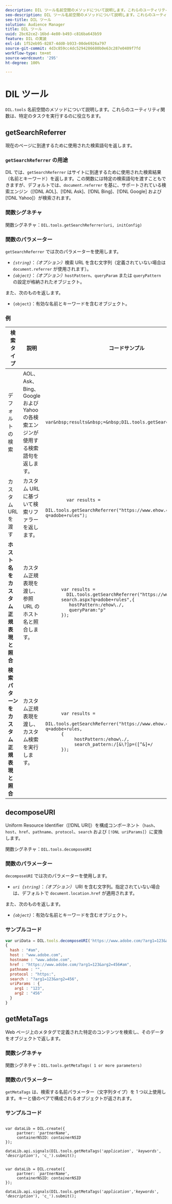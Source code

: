 ```yaml
---
description: DIL ツール名前空間のメソッドについて説明します。これらのユーティリティ関数は、特定のタスクを実行するのに役立ちます。
seo-description: DIL ツール名前空間のメソッドについて説明します。これらのユーティリティ関数は、特定のタスクを実行するのに役立ちます。
seo-title: DIL ツール
solution: Audience Manager
title: DIL ツール
uuid: 2bc62ce2-16bd-4e80-b493-c816ba643b59
feature: DIL の実装
exl-id: 1f52eb95-8287-4dd0-b933-00de6926a797
source-git-commit: 4d3c859cc4dc5294286680b0e63c287e0409f7fd
workflow-type: tm+mt
source-wordcount: '295'
ht-degree: 100%

---
```


# DIL ツール

`DIL.tools` 名前空間のメソッドについて説明します。これらのユーティリティ関数は、特定のタスクを実行するのに役立ちます。

<!-- 

c_dil_functions.xml

 -->

## getSearchReferrer

現在のページに到達するために使用された検索語句を返します。

<!-- 

r_dil_get_search_referrer.xml

 -->

### `getSearchReferrer` の用途

DIL では、`getSearchReferrer` はサイトに到達するために使用された検索結果（名前とキーワード）を返します。この関数には特定の検索語句を渡すこともできますが、デフォルトでは、`document.referrer` を基に、サポートされている検索エンジン（[!DNL AOL]、[!DNL Ask]、[!DNL Bing]、[!DNL Google] および [!DNL Yahoo]）が検索されます。

### 関数シグネチャ

関数シグネチャ：`DIL.tools.getSearchReferrer(uri, initConfig)`

### 関数のパラメーター

`getSearchReferrer` では次のパラメーターを使用します。

* *`{string}`*：*（オプション）*&#x200B;検索 URL を含む文字列（定義されていない場合は `document.referrer` が使用されます）。
* *`{object}`*：*（オプション）*`hostPattern`、`queryParam` または `queryPattern` の設定が格納されたオブジェクト。

また、次のものを返します。

* `{object}`：有効な名前とキーワードを含むオブジェクト。

### 例

<table id="table_D035276601EC428295E4D619F05BB8D0"> 
 <thead> 
  <tr> 
   <th> 検索タイプ </th> 
   <th> 説明 </th> 
   <th> コードサンプル </th> 
  </tr> 
 </thead>
 <tbody> 
  <tr> 
   <td> デフォルトの検索</td> 
   <td> AOL、Ask、Bing、Google および Yahoo の各検索エンジンが使用する検索語句を返します。 </td> 
   <td>
      <code>var&amp;nbsp;results&amp;nbsp;=&amp;nbsp;DIL.tools.getSearchReferrer();</code> 
  </td>
  </tr> 
  <tr> 
   <td>カスタム URL を渡す</td> 
   <td>カスタム URL に基づいて検索リファラーを返します。</td> 
   <td> 
  <code>
        var&nbsp;results&nbsp;= 
        DIL.tools.getSearchReferrer("https://www.ehow.com/search.aspx?q=adobe+rules");
  </code>
</td> 
  </tr> 
  <tr> 
   <td> <b>ホスト名をカスタム正規表現と照合</b></td> 
   <td> カスタム正規表現を渡し、参照 URL のホスト名と照合します。 </td> 
   <td> 
  <code>
      var results = 
        DIL.tools.getSearchReferrer("https://www.ehow.com/
      search.aspx?q=adobe+rules",{ 
      &nbsp;&nbsp;&nbsp;hostPattern:/ehow\./, 
      &nbsp;&nbsp;&nbsp;queryParam:"p" 
      }); 
  </code>
  </td></tr> 
  <tr> 
   <td> <b>検索パターンをカスタム正規表現と照合</b> </td> 
   <td> カスタム正規表現を渡し、カスタム検索を実行します。 </td> 
   <td> 
    <code>
      var&nbsp;results&nbsp;= 
      DIL.tools.getSearchReferrer("https://www.ehow.com/search.aspx?q=adobe+rules,
      {
        &nbsp;&nbsp;&nbsp;hostPattern:/ehow\./, 
        &nbsp;&nbsp;&nbsp;search_pattern:/[&amp;\?]p=([^&amp;]+/ 
      });
    </code>
   </td> 
  </tr> 
 </tbody> 
</table>

## decomposeURI

Uniform Resource Identifier（[!DNL URI]）を構成コンポーネント（`hash`、`host`、`href`、`pathname`、`protocol`、`search` および `[!DNL uriParams]`）に変換します。

<!-- 

r_dil_decompose.xml

 -->

関数シグネチャ：`DIL.tools.decomposeURI`

### 関数のパラメーター

`decomposeURI` では次のパラメーターを使用します。

* *`uri {string}`*：*（オプション）* URI を含む文字列。指定されていない場合は、デフォルトで `document.location.href` が適用されます。

また、次のものを返します。

* *`{object}`*：有効な名前とキーワードを含むオブジェクト。

### サンプルコード


```javascript
var uriData = DIL.tools.decomposeURI('https://www.adobe.com/?arg1=123&arg2=456#am'); 
{ 
  hash : "#am", 
  host : "www.adobe.com", 
  hostname : "www.adobe.com", 
  href : "https://www.adobe.com/?arg1=123&arg2=456#am", 
  pathname : "", 
  protocol : "https:", 
  search : "?arg1=123&arg2=456", 
  uriParams : { 
    arg1 : "123", 
    arg2 : "456" 
  } 
}
```

## getMetaTags

Web ページ上のメタタグで定義された特定のコンテンツを検索し、そのデータをオブジェクトで返します。

<!-- 

r_dil_get_metatags.xml

 -->

### 関数シグネチャ

関数シグネチャ：`DIL.tools.getMetaTags( 1 or more parameters)`

### 関数のパラメーター

`getMetaTags` は、検索する名前パラメーター（文字列タイプ）を 1 つ以上使用します。キーと値のペアで構成されるオブジェクトが返されます。

### サンプルコード

<pre class="&ldquo;javascript&rdquo;"><code>
var dataLib = DIL.create({ 
     partner: '<i>partnerName'</i>, 
     containerNSID: <i>containerNSID</i> 
}); 

dataLib.api.signals(DIL.tools.getMetaTags('<i>application</i>', '<i>keywords</i>',  '<i>description</i>'), 'c_').submit();
</code></pre>

<pre><code>
var dataLib = DIL.create({ 
     partner: <i>`partnerName'</i>, 
     containerNSID: <i>containerNSID</i> 
}); 

dataLib.api.signals(DIL.tools.getMetaTags('<i>application</i>','<i>keywords</i>', '<i>description</i>'), 'c_').submit();
</code></pre>
